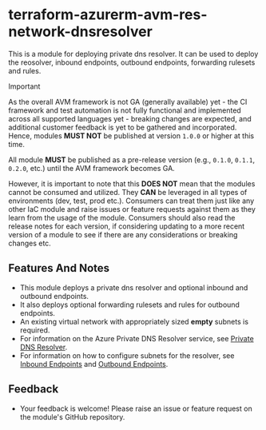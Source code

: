 # terraform-azurerm-avm-res-network-dnsresolver

This is a module for deploying private dns resolver. It can be used to deploy the reosolver, inbound endpoints, outbound endpoints, forwarding rulesets and rules.


> [!IMPORTANT]
> As the overall AVM framework is not GA (generally available) yet - the CI framework and test automation is not fully functional and implemented across all supported languages yet - breaking changes are expected, and additional customer feedback is yet to be gathered and incorporated. Hence, modules **MUST NOT** be published at version `1.0.0` or higher at this time.
> 
> All module **MUST** be published as a pre-release version (e.g., `0.1.0`, `0.1.1`, `0.2.0`, etc.) until the AVM framework becomes GA.
> 
> However, it is important to note that this **DOES NOT** mean that the modules cannot be consumed and utilized. They **CAN** be leveraged in all types of environments (dev, test, prod etc.). Consumers can treat them just like any other IaC module and raise issues or feature requests against them as they learn from the usage of the module. Consumers should also read the release notes for each version, if considering updating to a more recent version of a module to see if there are any considerations or breaking changes etc.

## Features And Notes
- This module deploys a private dns resolver and optional inbound and outbound endpoints.
- It also deploys optional forwarding rulesets and rules for outbound endpoints.
- An existing virtual network with appropriately sized **empty** subnets is required.
- For information on the Azure Private DNS Resolver service, see [Private DNS Resolver](https://learn.microsoft.com/en-us/azure/dns/dns-private-resolver-overview).
- For information on how to configure subnets for the resolver, see [Inbound Endpoints](https://learn.microsoft.com/en-us/azure/dns/dns-private-resolver-overview#inbound-endpoints) and [Outbound Endpoints](https://learn.microsoft.com/en-us/azure/dns/dns-private-resolver-overview#outbound-endpoints).

## Feedback
- Your feedback is welcome! Please raise an issue or feature request on the module's GitHub repository.

